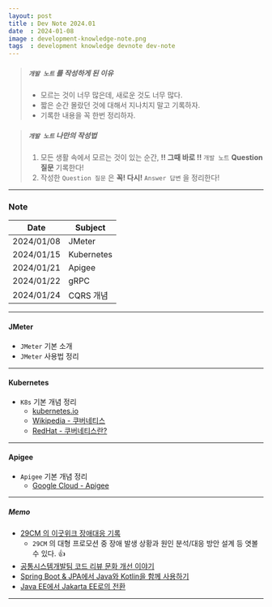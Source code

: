 ```yaml
---
layout: post
title : Dev Note 2024.01
date  : 2024-01-08
image : development-knowledge-note.png
tags  : development knowledge devnote dev-note
---
```


> ##### `개발 노트` 를 작성하게 된 이유
> - 모르는 것이 너무 많은데, 새로운 것도 너무 많다.
> - 짧은 순간 몰랐던 것에 대해서 지나치지 말고 기록하자.
> - 기록한 내용을 꼭 한번 정리하자.

> ##### `개발 노트` 나만의 작성법
> 1. 모든 생활 속에서 모르는 것이 있는 순간, **!! 그때 바로 !!** `개발 노트` **Question 질문** 기록한다!
> 2. 작성한 `Question 질문` 은 **꼭! 다시!** `Answer 답변` 을 정리한다!

---

### Note

| Date | Subject |
| :---: | --- |
| 2024/01/08 | JMeter |
| 2024/01/15 | Kubernetes |
| 2024/01/21 | Apigee |
| 2024/01/22 | gRPC |
| 2024/01/24 | CQRS 개념 |

---

#### JMeter

- `JMeter` 기본 소개
- `JMeter` 사용법 정리

---

#### Kubernetes

- `K8s` 기본 개념 정리
  - [kubernetes.io](https://kubernetes.io/ko/docs/concepts/overview/)
  - [Wikipedia - 쿠버네티스](https://ko.wikipedia.org/wiki/%EC%BF%A0%EB%B2%84%EB%84%A4%ED%8B%B0%EC%8A%A4)
  - [RedHat - 쿠버네티스란?](https://www.redhat.com/ko/topics/containers/what-is-kubernetes)

---

#### Apigee

- `Apigee` 기본 개념 정리
  - [Google Cloud - Apigee](https://cloud.google.com/apigee/docs/api-platform/get-started/what-apigee?hl=ko)

---

##### Memo

- [29CM 의 이굿위크 장애대응 기록](https://medium.com/@greg.shiny82/29cm-%EC%9D%98-%EC%9D%B4%EA%B5%BF%EC%9C%84%ED%81%AC-%EC%9E%A5%EC%95%A0%EB%8C%80%EC%9D%91-%EA%B8%B0%EB%A1%9D-177b6b2f07a0)
  - `29CM` 의 대형 프로모션 중 장애 발생 상황과 원인 분석/대응 방안 설계 등 엿볼 수 있다. 👍
- [공통시스템개발팀 코드 리뷰 문화 개선 이야기](https://techblog.woowahan.com/7152/)
- [Spring Boot & JPA에서 Java와 Kotlin을 함께 사용하기](https://tech.inflab.com/20240110-java-and-kotlin/)
- [Java EE에서 Jakarta EE로의 전환](https://www.samsungsds.com/kr/insights/java_jakarta.html)

---
